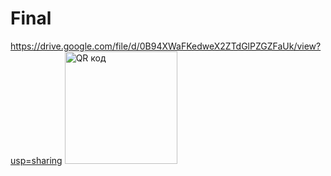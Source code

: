 # Final
https://drive.google.com/file/d/0B94XWaFKedweX2ZTdGlPZGZFaUk/view?usp=sharing
<a href="http://qrcoder.ru" target="_blank"><img src="http://qrcoder.ru/code/?https%3A%2F%2Fdrive.google.com%2Ffile%2Fd%2F0B94XWaFKedweX2ZTdGlPZGZFaUk%2Fview%3Fusp%3Dsharing&4&0" width="180" height="180" border="0" title="QR код"></a>
